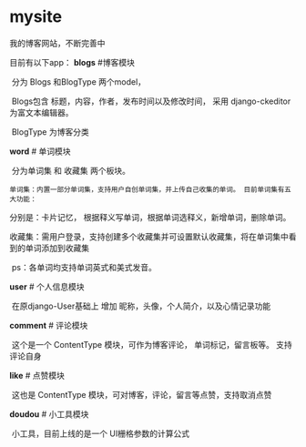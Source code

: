 # mysite 

我的博客网站，不断完善中

目前有以下app：
**blogs** #博客模块

​	分为 Blogs 和BlogType 两个model，

​	Blogs包含 标题，内容，作者，发布时间以及修改时间， 采用 django-ckeditor为富文本编辑器。

​	BlogType 为博客分类

**word**  # 单词模块

​	分为单词集 和 收藏集 两个板块。

 	单词集：内置一部分单词集，支持用户自创单词集，并上传自己收集的单词。 目前单词集有五大功能：

分别是：卡片记忆， 根据释义写单词，根据单词选释义，新增单词，删除单词。

​	收藏集：需用户登录，支持创建多个收藏集并可设置默认收藏集，将在单词集中看到的单词添加到收藏集

​	ps：各单词均支持单词英式和美式发音。

**user**  # 个人信息模块 

​	在原django-User基础上 增加 昵称，头像，个人简介，以及心情记录功能

**comment** # 评论模块

​	这个是一个 ContentType 模块，可作为博客评论， 单词标记，留言板等。 支持评论自身

**like**  # 点赞模块

​	这也是 ContentType 模块，可对博客，评论，留言等点赞，支持取消点赞

**doudou** # 小工具模块

​	小工具，目前上线的是一个 UI栅格参数的计算公式